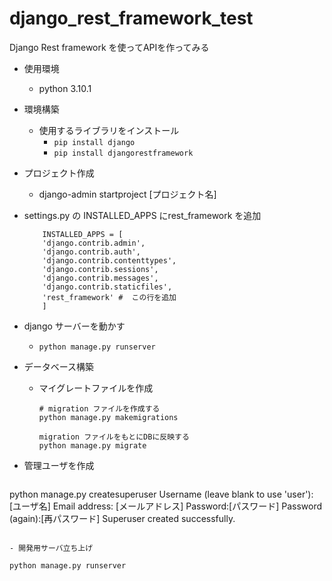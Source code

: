 # django_rest_framework_test
Django Rest framework を使ってAPIを作ってみる

- 使用環境
  -  python 3.10.1

- 環境構築
  - 使用するライブラリをインストール
    - ```pip install django```
    - ```pip install djangorestframework```

- プロジェクト作成
  - django-admin startproject [プロジェクト名]

- settings.py の INSTALLED_APPS にrest_framework を追加
    ```   
        INSTALLED_APPS = [
        'django.contrib.admin',
        'django.contrib.auth',
        'django.contrib.contenttypes',
        'django.contrib.sessions',
        'django.contrib.messages',
        'django.contrib.staticfiles',
        'rest_framework' #  この行を追加
        ]
    ```

- django サーバーを動かす
  - ```python manage.py runserver```

- データベース構築
  - マイグレートファイルを作成
    ```
    # migration ファイルを作成する
    python manage.py makemigrations
    ```
    ```
    migration ファイルをもとにDBに反映する
    python manage.py migrate
    ```

- 管理ユーザを作成
  ```
python manage.py createsuperuser 
Username (leave blank to use 'user'): [ユーザ名]
Email address: [メールアドレス]
Password:[パスワード]
Password (again):[再パスワード]
Superuser created successfully.
  ```

- 開発用サーバ立ち上げ
```
    python manage.py runserver
```








